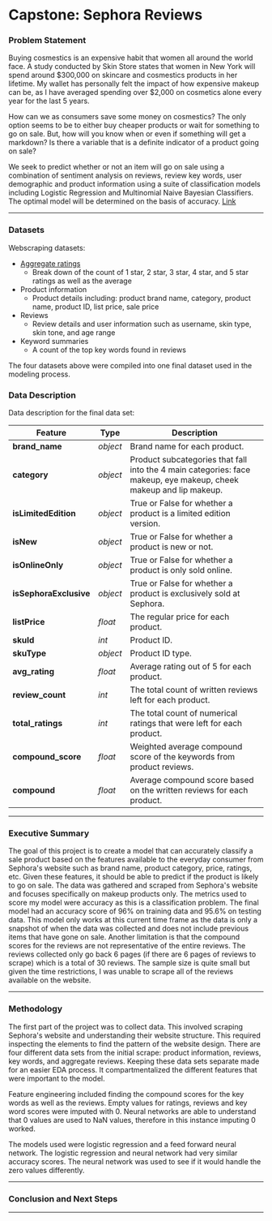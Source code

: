 
# Capstone: Sephora Reviews 

### Problem Statement

Buying cosmestics is an expensive habit that women all around the world face. A study conducted by Skin Store states that women in New York will spend around $300,000 on skincare and cosmestics products in her lifetime. My wallet has personally felt the impact of how expensive makeup can be, as I have averaged spending over $2,000 on cosmetics alone every year for the last 5 years. 

How can we as consumers save some money on cosmestics? The only option seems to be to either buy cheaper products or wait for something to go on sale. But, how will you know when or even if something will get a markdown? Is there a variable that is a definite indicator of a product going on sale?  

We seek to predict whether or not an item will go on sale using a combination of sentiment analysis on reviews, review key words, user demographic and product information using a suite of classification models including Logistic Regression and Multinomial Naive Bayesian Classifiers. The optimal model will be determined on the basis of accuracy. [Link](https://www.skinstore.com/blog/skincare/womens-face-worth-survey-2017/) 

---

### Datasets

Webscraping datasets:

- [Aggregate ratings](./datasets_clean/df_ratings_clean.csv)
    - Break down of the count of 1 star, 2 star, 3 star, 4 star, and 5 star ratings as well as the average 
- Product information 
    - Product details including: product brand name, category, product name, product ID, list price, sale price 
- Reviews 
    - Review details and user information such as username, skin type, skin tone, and age range 
- Keyword summaries
    - A count of the top key words found in reviews 

The four datasets above were compiled into one final dataset used in the modeling process. 


### Data Description

Data description for the final data set: 

|Feature|Type|Description|
|---|---|---|
|**brand_name**|*object*|Brand name for each product.| 
|**category**|*object*|Product subcategories that fall into the 4 main categories: face makeup, eye makeup, cheek makeup and lip makeup.|
|**isLimitedEdition**|*object*|True or False for whether a product is a limited edition version.|
|**isNew**|*object*|True or False for whether a product is new or not.|
|**isOnlineOnly**|*object*|True or False for whether a product is only sold online.|
|**isSephoraExclusive**|*object*|True or False for whether a product is exclusively sold at Sephora.|
|**listPrice**|*float*|The regular price for each product.|
|**skuId**|*int*|Product ID.|
|**skuType**|*object*|Product ID type.|
|**avg_rating**|*float*|Average rating out of 5 for each product.|
|**review_count**|*int*|The total count of written reviews left for each product.|
|**total_ratings**|*int*|The total count of numerical ratings that were left for each product.|
|**compound_score**|*float*|Weighted average compound score of the keywords from product reviews.|
|**compound**|*float*|Average compound score based on the written reviews for each product.|

---

### Executive Summary

The goal of this project is to create a model that can accurately classify a sale product based on the features available to the everyday consumer from Sephora's website such as brand name, product category, price, ratings, etc. Given these features, it should be able to predict if the product is likely to go on sale. The data was gathered and scraped from Sephora's website and focuses specifically on makeup products only. The metrics used to score my model were accuracy as this is a classification problem. The final model had an accuracy score of 96% on training data and 95.6% on testing data. This model only works at this current time frame as the data is only a snapshot of when the data was collected and does not include previous items that have gone on sale. Another limitation is that the compound scores for the reviews are not representative of the entire reviews. The reviews collected only go back 6 pages (if there are 6 pages of reviews to scrape) which is a total of 30 reviews. The sample size is quite small but given the time restrictions, I was unable to scrape all of the reviews available on the website. 


---

### Methodology

The first part of the project was to collect data. This involved scraping Sephora's website and understanding their website structure. This required inspecting the elements to find the pattern of the website design. There are four different data sets from the initial scrape: product information, reviews, key words, and aggregate reviews. Keeping these data sets separate made for an easier EDA process. It compartmentalized the different features that were important to the model.

Feature engineering included finding the compound scores for the key words as well as the reviews. Empty values for ratings, reviews and key word scores were imputed with 0. Neural networks are able to understand that 0 values are used to NaN values, therefore in this instance imputing 0 worked. 

The models used were logistic regression and a feed forward neural network. The logistic regression and neural network had very similar accuracy scores. The neural network was used to see if it would handle the zero values differently. 

---

### Conclusion and Next Steps 

 

---
